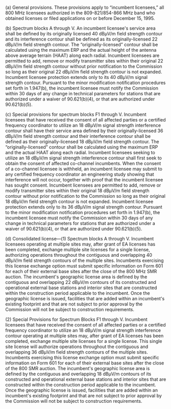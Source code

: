 (a) General provisions. These provisions apply to “incumbent licensees,” all 800 MHz licensees authorized in the 809-821/854-866 MHz band who obtained licenses or filed applications on or before December 15, 1995.

(b) Spectrum blocks A through V. An incumbent licensee's service area shall be defined by its originally licensed 40 dBμV/m field strength contour and its interference contour shall be defined as its originally-licensed 22 dBμV/m field strength contour. The “originally-licensed” contour shall be calculated using the maximum ERP and the actual height of the antenna above average terrain (HAAT) along each radial. Incumbent licensees are permitted to add, remove or modify transmitter sites within their original 22 dBμV/m field strength contour without prior notification to the Commission so long as their original 22 dBμV/m field strength contour is not expanded. Incumbent licensee protection extends only to its 40 dBμV/m signal strength contour. Pursuant to the minor modification notification procedures set forth in 1.947(b), the incumbent licensee must notify the Commission within 30 days of any change in technical parameters for stations that are authorized under a waiver of 90.621(b)(4), or that are authorized under 90.621(b)(5).

(c) Special provisions for spectrum blocks F1 through V. Incumbent licensees that have received the consent of all affected parties or a certified frequency coordinator to utilize an 18 dBμV/m signal strength interference contour shall have their service area defined by their originally-licensed 36 dBμV/m field strength contour and their interference contour shall be defined as their originally-licensed 18 dBμV/m field strength contour. The “originally-licensed” contour shall be calculated using the maximum ERP and the actual HAAT along each radial. Incumbent licensees seeking to utilize an 18 dBμV/m signal strength interference contour shall first seek to obtain the consent of affected co-channel incumbents. When the consent of a co-channel licensee is withheld, an incumbent licensee may submit to any certified frequency coordinator an engineering study showing that interference will not occur, together with proof that the incumbent licensee has sought consent. Incumbent licensees are permitted to add, remove or modify transmitter sites within their original 18 dBμV/m field strength contour without prior notification to the Commission so long as their original 18 dBμV/m field strength contour is not expanded. Incumbent licensee protection extends only to its 36 dBμV/m signal strength contour. Pursuant to the minor modification notification procedures set forth in 1.947(b), the incumbent licensee must notify the Commission within 30 days of any change in technical parameters for stations that are authorized under a waiver of 90.621(b)(4), or that are authorized under 90.621(b)(5).

(d) Consolidated license—(1) Spectrum blocks A through V. Incumbent licensees operating at multiple sites may, after grant of EA licenses has been completed, exchange multiple site licenses for a single license, authorizing operations throughout the contiguous and overlapping 40 dBµV/m field strength contours of the multiple sites. Incumbents exercising this license exchange option must submit specific information on Form 601 for each of their external base sites after the close of the 800 MHz SMR auction. The incumbent's geographic license area is defined by the contiguous and overlapping 22 dBµV/m contours of its constructed and operational external base stations and interior sites that are constructed within the construction period applicable to the incumbent. Once the geographic license is issued, facilities that are added within an incumbent's existing footprint and that are not subject to prior approval by the Commission will not be subject to construction requirements.

(2) Special Provisions for Spectrum Blocks F1 through V. Incumbent licensees that have received the consent of all affected parties or a certified frequency coordinator to utilize an 18 dBµV/m signal strength interference contour operating at multiple sites may, after grant of EA licenses has been completed, exchange multiple site licenses for a single license. This single site license will authorize operations throughout the contiguous and overlapping 36 dBµV/m field strength contours of the multiple sites. Incumbents exercising this license exchange option must submit specific information on Form 601 for each of their external base sites after the close of the 800 SMR auction. The incumbent's geographic license area is defined by the contiguous and overlapping 18 dBµV/m contours of its constructed and operational external base stations and interior sites that are constructed within the construction period applicable to the incumbent. Once the geographic license is issued, facilities that are added within an incumbent's existing footprint and that are not subject to prior approval by the Commission will not be subject to construction requirements.

